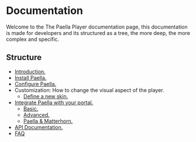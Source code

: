 # Documentation

Welcome to the The Paella Player documentation page, this documentation is made for developers and its structured as a tree, the more deep, the more complex and specific.

## Structure

- [Introduction.](introduction.md)
- [Install Paella.](setup.md)
- [Configure Paella.](config.md)
- Customization: How to change the visual aspect of the player.
	- [Define a new skin.](customize_newskin.md)
- [Integrate Paella with your portal.](integrate.md)
    - [Basic.](integrate.md#--basic)
    - [Advanced.](integrate.md#--advanced)
    - [Paella & Matterhorn.](http://github.com/polimediaupv/paella-matterhorn)
- [API Documentation.](api.md)
- [FAQ](faq.md)
